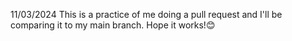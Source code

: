 11/03/2024
This is a practice of me doing a pull request and I'll be comparing it to my main branch. Hope it works!😊
